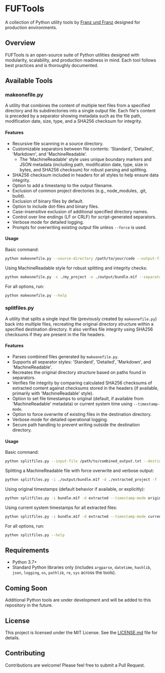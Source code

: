 # FUFTools

A collection of Python utility tools by [Franz und Franz](https://franz.agency) designed for production environments.

## Overview

FUFTools is an open-source suite of Python utilities designed with modularity, scalability, and production readiness in mind. Each tool follows best practices and is thoroughly documented.

## Available Tools

### makeonefile.py

A utility that combines the content of multiple text files from a specified directory and its subdirectories into a single output file. Each file's content is preceded by a separator showing metadata such as the file path, modification date, size, type, and a SHA256 checksum for integrity.

#### Features

- Recursive file scanning in a source directory.
- Customizable separators between file contents: 'Standard', 'Detailed', 'Markdown', and 'MachineReadable'.
    - The 'MachineReadable' style uses unique boundary markers and JSON metadata (including path, modification date, type, size in bytes, and SHA256 checksum) for robust parsing and splitting.
- SHA256 checksum included in headers for all styles to help ensure data integrity.
- Option to add a timestamp to the output filename.
- Exclusion of common project directories (e.g., node_modules, .git, build).
- Exclusion of binary files by default.
- Option to include dot-files and binary files.
- Case-insensitive exclusion of additional specified directory names.
- Control over line endings (LF or CRLF) for script-generated separators.
- Verbose mode for detailed logging.
- Prompts for overwriting existing output file unless `--force` is used.

#### Usage

Basic command:
```bash
python makeonefile.py --source-directory /path/to/your/code --output-file /path/to/combined_output.txt
```

Using MachineReadable style for robust splitting and integrity checks:
```bash
python makeonefile.py -s ./my_project -o ./output/bundle.m1f --separator-style MachineReadable --force
```

For all options, run:
```bash
python makeonefile.py --help
```

### splitfiles.py

A utility that splits a single input file (previously created by `makeonefile.py`) back into multiple files, recreating the original directory structure within a specified destination directory. It also verifies file integrity using SHA256 checksums if they are present in the file headers.

#### Features

- Parses combined files generated by `makeonefile.py`.
- Supports all separator styles: 'Standard', 'Detailed', 'Markdown', and 'MachineReadable'.
- Recreates the original directory structure based on paths found in separators.
- Verifies file integrity by comparing calculated SHA256 checksums of extracted content against checksums stored in the headers (if available, primarily with 'MachineReadable' style).
- Option to set file timestamps to original (default, if available from 'MachineReadable' metadata) or current system time using `--timestamp-mode`.
- Option to force overwrite of existing files in the destination directory.
- Verbose mode for detailed operational logging.
- Secure path handling to prevent writing outside the destination directory.

#### Usage

Basic command:
```bash
python splitfiles.py --input-file /path/to/combined_output.txt --destination-directory /path/to/output_folder
```

Splitting a MachineReadable file with force overwrite and verbose output:
```bash
python splitfiles.py -i ./output/bundle.m1f -d ./extracted_project -f -v
```

Using original timestamps (default behavior if available, or explicitly):
```bash
python splitfiles.py -i bundle.m1f -d extracted --timestamp-mode original
```

Using current system timestamps for all extracted files:
```bash
python splitfiles.py -i bundle.m1f -d extracted --timestamp-mode current
```

For all options, run:
```bash
python splitfiles.py --help
```

## Requirements

- Python 3.7+
- Standard Python libraries only (includes `argparse`, `datetime`, `hashlib`, `json`, `logging`, `os`, `pathlib`, `re`, `sys` across the tools).

## Coming Soon

Additional Python tools are under development and will be added to this repository in the future.

## License

This project is licensed under the MIT License. See the [LICENSE.md](LICENSE.md) file for details.

## Contributing

Contributions are welcome! Please feel free to submit a Pull Request. 